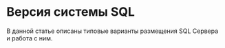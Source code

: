 # **Версия системы SQL**

В данной статье описаны типовые варианты размещения SQL Сервера и работа с ним.

